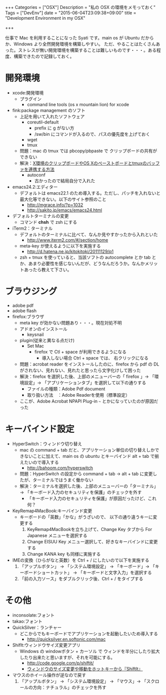 +++
Categories = ["OSX"]
Description = "私の OSX の環境をメモっておく"
Tags = ["DevEnv"]
date = "2015-06-04T23:09:38+09:00"
title = "Development Environment in my OSX"

+++

仕事で Mac を利用することになった Syati です。main os が Ubuntu だからか、Windows より全然開発環境を構築しやすい。
ただ、やることはたくさんあった。ストレスが無い開発環境を構築することは難しいものです・・・。ある程度、構築できたので記録しておく。
<!--more-->

# 開発環境

-   xcode:開発環境
    -   プラグイン
        -   command line tools (os x mountain lion) for xcode
-   fink:package management のソフト
    -   上記を用いて入れたソフトウェア
        -   coreutil-default
            -   prefix に g がない方
            -   /sw/bin にコマンドが入るので、パスの優先度を上げておく
        -   wget
        -   tmux
    -   問題：mac の tmux では pbcopy/pbpaste で クリップボードの共有ができない
    -   解決：[X環境のクリップボードやOS Xのペーストボードとtmuxのバッファを連携する方法](http://d.hatena.ne.jp/tmatsuu/20111220/1324399472)
        -   autoconf
            -   古かったので結局自分で入れた
-   emacs24.2:エディター
    -   デフォルトは emacs22.1 のため導入する。ただし、パッチを入れないと最大化等できない。以下のサイト参照のこと
        -   <http://mgrace.info/?p=1032>
        -   <http://sakito.jp/emacs/emacs24.html>
-   デフォルトターミナルの変更
    -   コマンド **chsh** で zsh にする
-   iTerm2：ターミナル
    -   デフォルトのターミナルに比べて、なんか見やすかったから入れといた
        -   <http://www.iterm2.com/#/section/home>
    -   meta-key が使えるように以下を実施する
        -   <http://d.hatena.ne.jp/kitokitoki/20111129/p1>
    -   zsh + tmux を使っていると、当該ソフトの autocomplete とか tab とか、あまり必要性を感じないんだが、どうなんだろうか。なんかメリットあったら教えて下さい。

# ブラウジング

-   adobe pdf
-   adobe flash
-   firefox:ブラウザ
    -   meta key が効かない問題あり・・・。現在対処不明
    -   アドオンのインストール
        -   keysnail
    -   plugin(従来と異なる点だけ)
        -   Set Mac
            -   firefox で Ctl + space が利用できるようになる
                -   導入しない場合 Ctrl + space では、 右クリックになる
    -   問題：acrobat reader をインストールしたのに、firefox から pdf の DL がされない、見れない、見れたと思ったら文字化けして困った
    -   解決：firefox を選択した後、上部のメニューバーの「 firefox 」-> 「環境設定」-> 「アプリケーションタブ」を選択して以下の通りする
        -   ファイルの種類：Adobe Pdf document
        -   取り扱い方法　：Adobe Readerを使用（標準設定）
    -   ここが、Adobe Acrobat NPAPI Plug-in `~` とかになっていたのが原因だった

# キーバインド設定

-   HyperSwitch：ウィンドウ切り替え
    -   mac の command + tab だと、アプリケーション単位の切り替えしかできないことに加えて、main os の ubuntu とキーバインド alt + tab で揃えたいので導入する
        -   <http://bahoom.com/hyperswitch>
    -   問題：HyperSwitch の設定から command + tab -> alt + tab に変更したが、ターミナルではうまく働かない
    -   解決：ターミナルを選択した後、上部のメニューバーの「ターミナル」 -> 「キーボード入力のセキュリティを保護」のチェックを外す
        -   「キーボード入力のセキュリティを保護」が原因だったけど、これ何？
-   KeyRemap4MacBook:キーバインド変更
    -   キーボードの「英数」「かな」がうざいので、 以下の通り違うキーに変更する
        1.  KeyRemap4MacBookを立ち上げて、Change Key タブから For Japanese メニューを選択する
        2.  Change EISUU Key メニュー選択して、好きなキーバインドに変更する
        3.  Change KANA key も同様に実施する
-   IMEの変換（ひらがなと英数）を Ctrl + / にしたいので以下を実施する
    1.  「アップルボタン」 -> 「システム環境設定」 -> 「キーボード」-> 「キーボードショートカット」 -> 「キーボードと文字入力」を選択する
    2.  「前の入力ソース」をダブルクリック後、Ctrl + / をタイプする

# その他

-   inconsolate:フォント
-   takao:フォント
-   QuickSilver：ランチャー
    -   どこからでもキーボードでアプリケーションを起動したいため導入する
        -   <http://quicksilver.en.softonic.com/mac>
-   ShifIt:ウィンドウサイズ変更アプリ
    -   Windows の windowボタン + カーソル で ウィンドを半分にしたり拡大したり出来たと思いますが、それを可能にする。
        -   <http://code.google.com/p/shiftit/>
        -   [ウィンドウのサイズ変更や移動をホットキーから『ShiftIt』](http://veadardiary.blog29.fc2.com/blog-entry-2764.html)
-   マウスのホイール操作が逆なので戻す
    1.  「アップルボタン」 -> 「システム環境設定」 -> 「マウス」-> 「スクロールの方向：ナチュラル」のチェックを外す
